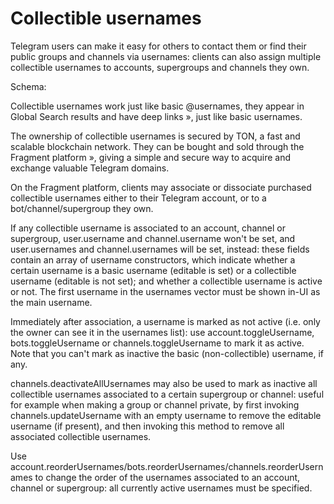 # Collectible usernames

Telegram users can make it easy for others to contact them or find their public groups and channels via usernames: clients can also assign multiple collectible usernames to accounts, supergroups and channels they own.

Schema:

Collectible usernames work just like basic @usernames, they appear in Global Search results and have deep links », just like basic usernames.

The ownership of collectible usernames is secured by TON, a fast and scalable blockchain network. They can be bought and sold through the Fragment platform », giving a simple and secure way to acquire and exchange valuable Telegram domains.

On the Fragment platform, clients may associate or dissociate purchased collectible usernames either to their Telegram account, or to a bot/channel/supergroup they own.

If any collectible username is associated to an account, channel or supergroup, user.username and channel.username won't be set, and user.usernames and channel.usernames will be set, instead: these fields contain an array of username constructors, which indicate whether a certain username is a basic username (editable is set) or a collectible username (editable is not set); and whether a collectible username is active or not.
The first username in the usernames vector must be shown in-UI as the main username.

Immediately after association, a username is marked as not active (i.e. only the owner can see it in the usernames list): use account.toggleUsername, bots.toggleUsername or channels.toggleUsername to mark it as active.
Note that you can't mark as inactive the basic (non-collectible) username, if any.

channels.deactivateAllUsernames may also be used to mark as inactive all collectible usernames associated to a certain supergroup or channel: useful for example when making a group or channel private, by first invoking channels.updateUsername with an empty username to remove the editable username (if present), and then invoking this method to remove all associated collectible usernames.

Use account.reorderUsernames/bots.reorderUsernames/channels.reorderUsernames to change the order of the usernames associated to an account, channel or supergroup: all currently active usernames must be specified.

